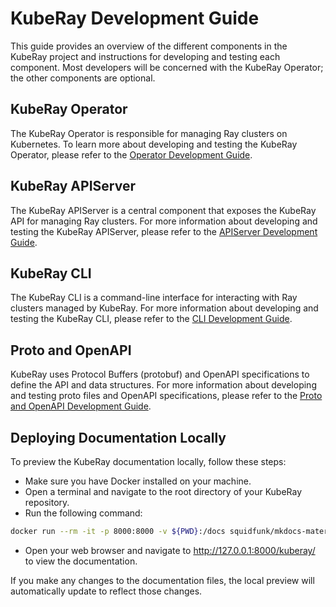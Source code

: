 # KubeRay Development Guide

This guide provides an overview of the different components in the KubeRay project and instructions for developing and testing each component.
Most developers will be concerned with the KubeRay Operator; the other components are optional.

## KubeRay Operator

The KubeRay Operator is responsible for managing Ray clusters on Kubernetes.
To learn more about developing and testing the KubeRay Operator, please refer to the [Operator Development Guide](https://github.com/ray-project/kuberay/blob/master/ray-operator/DEVELOPMENT.md).

## KubeRay APIServer

The KubeRay APIServer is a central component that exposes the KubeRay API for managing Ray clusters.
For more information about developing and testing the KubeRay APIServer, please refer to the [APIServer Development Guide](https://github.com/ray-project/kuberay/blob/master/apiserver/DEVELOPMENT.md).

## KubeRay CLI

The KubeRay CLI is a command-line interface for interacting with Ray clusters managed by KubeRay.
For more information about developing and testing the KubeRay CLI, please refer to the [CLI Development Guide](https://github.com/ray-project/kuberay/blob/master/cli/README.md).

## Proto and OpenAPI

KubeRay uses Protocol Buffers (protobuf) and OpenAPI specifications to define the API and data structures.
For more information about developing and testing proto files and OpenAPI specifications, please refer to the [Proto and OpenAPI Development Guide](https://github.com/ray-project/kuberay/blob/master/proto/README.md).

## Deploying Documentation Locally

To preview the KubeRay documentation locally, follow these steps:

- Make sure you have Docker installed on your machine.
- Open a terminal and navigate to the root directory of your KubeRay repository.
- Run the following command:

```sh
docker run --rm -it -p 8000:8000 -v ${PWD}:/docs squidfunk/mkdocs-material
```

- Open your web browser and navigate to <http://127.0.0.1:8000/kuberay/> to view the documentation.

If you make any changes to the documentation files, the local preview will automatically update to reflect those changes.
